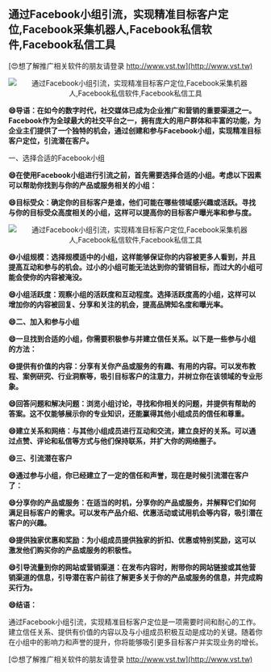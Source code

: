 ## **通过Facebook小组引流，实现精准目标客户定位,Facebook采集机器人,Facebook私信软件,Facebook私信工具**

[😍想了解推广相关软件的朋友请登录 http://www.vst.tw](http://www.vst.tw)

 <center><img src="https://vst.tw/MP4/tuiguang/png/2.png" alt="通过Facebook小组引流，实现精准目标客户定位,Facebook采集机器人,Facebook私信软件,Facebook私信工具"></center>

**😄导语：在如今的数字时代，社交媒体已成为企业推广和营销的重要渠道之一。Facebook作为全球最大的社交平台之一，拥有庞大的用户群体和丰富的功能，为企业主们提供了一个独特的机会，通过创建和参与Facebook小组，实现精准目标客户定位，引流潜在客户。**

一、选择合适的Facebook小组

**😄在使用Facebook小组进行引流之前，首先需要选择合适的小组。考虑以下因素可以帮助你找到与你的产品或服务相关的小组：**

**😄目标受众：确定你的目标客户是谁，他们可能在哪些领域感兴趣或活跃。寻找与你的目标受众高度相关的小组，这样可以提高你的目标客户曝光率和参与度。**

 <center><img src="https://vst.tw/MP4/tuiguang/png/6.png" alt="通过Facebook小组引流，实现精准目标客户定位,Facebook采集机器人,Facebook私信软件,Facebook私信工具"></center>

**😄小组规模：选择规模适中的小组，这样能够保证你的内容被更多人看到，并且提高互动和参与的机会。过小的小组可能无法达到你的营销目标，而过大的小组可能会使你的内容被淹没。**

**😄小组活跃度：观察小组的活跃度和互动程度。选择活跃度高的小组，这样可以增加你的内容被回复、分享和关注的机会，提高品牌知名度和曝光率。**

**😄二、加入和参与小组**

**😄一旦找到合适的小组，你需要积极参与并建立信任关系。以下是一些参与小组的方法：**

**😄提供有价值的内容：分享有关你产品或服务的有趣、有用的内容。可以发布教程、案例研究、行业洞察等，吸引目标客户的注意力，并树立你在该领域的专业形象。**

**😄回答问题和解决问题：浏览小组讨论，寻找和你相关的问题，并提供有帮助的答案。这不仅能够展示你的专业知识，还能赢得其他小组成员的信任和尊重。**

**😄建立关系和网络：与其他小组成员进行互动和交流，建立良好的关系。可以通过点赞、评论和私信等方式与他们保持联系，并扩大你的网络圈子。**

**😄三、引流潜在客户**

**😄通过参与小组，你已经建立了一定的信任和声誉，现在是时候引流潜在客户了：**

**😄分享你的产品或服务：在适当的时机，分享你的产品或服务，并解释它们如何满足目标客户的需求。可以发布产品介绍、优惠活动或试用机会等内容，吸引潜在客户的兴趣。**

**😄提供独家优惠和奖励：为小组成员提供独家的折扣、优惠或特别奖励，这可以激发他们购买你的产品或服务的积极性。**

**😄引导流量到你的网站或营销渠道：在发布内容时，附带你的网站链接或其他营销渠道的信息，引导潜在客户前往了解更多关于你的产品或服务的信息，并完成购买行为。**

**😄结语：**

通过Facebook小组引流，实现精准目标客户定位是一项需要时间和耐心的工作。建立信任关系、提供有价值的内容以及与小组成员积极互动是成功的关键。随着你在小组中的影响力和声誉的提升，你将能够吸引更多目标客户并实现业务的增长。

[😍想了解推广相关软件的朋友请登录 http://www.vst.tw](http://www.vst.tw)



